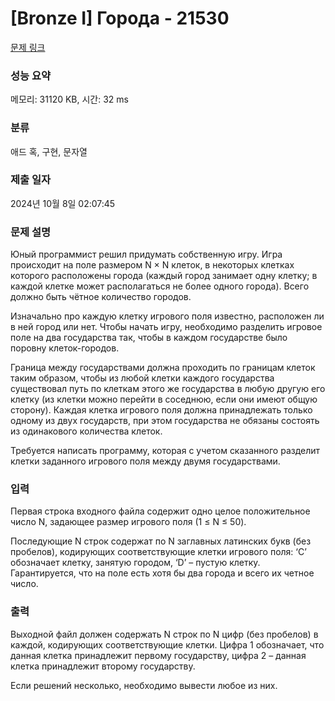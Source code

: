 # [Bronze I] Города - 21530 

[문제 링크](https://www.acmicpc.net/problem/21530) 

### 성능 요약

메모리: 31120 KB, 시간: 32 ms

### 분류

애드 혹, 구현, 문자열

### 제출 일자

2024년 10월 8일 02:07:45

### 문제 설명

<p>Юный программист решил придумать собственную игру. Игра происходит на поле размером N × N клеток, в некоторых клетках которого расположены города (каждый город занимает одну клетку; в каждой клетке может располагаться не более одного города). Всего должно быть чётное количество городов.</p>

<p>Изначально про каждую клетку игрового поля известно, расположен ли в ней город или нет. Чтобы начать игру, необходимо разделить игровое поле на два государства так, чтобы в каждом государстве было поровну клеток-городов.</p>

<p>Граница между государствами должна проходить по границам клеток таким образом, чтобы из любой клетки каждого государства существовал путь по клеткам этого же государства в любую другую его клетку (из клетки можно перейти в соседнюю, если они имеют общую сторону). Каждая клетка игрового поля должна принадлежать только одному из двух государств, при этом государства не обязаны состоять из одинакового количества клеток.</p>

<p>Требуется написать программу, которая с учетом сказанного разделит клетки заданного игрового поля между двумя государствами. </p>

### 입력 

 <p>Первая строка входного файла содержит одно целое положительное число N, задающее размер игрового поля (1 ≤ N ≤ 50).</p>

<p>Последующие N строк содержат по N заглавных латинских букв (без пробелов), кодирующих соответствующие клетки игрового поля: ‘C’ обозначает клетку, занятую городом, ‘D’ – пустую клетку. Гарантируется, что на поле есть хотя бы два города и всего их четное число. </p>

### 출력 

 <p>Выходной файл должен содержать N строк по N цифр (без пробелов) в каждой, кодирующих соответствующие клетки. Цифра 1 обозначает, что данная клетка принадлежит первому государству, цифра 2 – данная клетка принадлежит второму государству.</p>

<p>Если решений несколько, необходимо вывести любое из них. </p>

